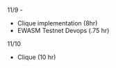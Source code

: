 11/9 - 
  * Clique implementation (8hr)
  * EWASM Testnet Devops (.75 hr)

11/10
  * Clique (10 hr)
